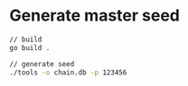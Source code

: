 Generate master seed
====================

```bash
// build
go build .

// generate seed
./tools -o chain.db -p 123456
```